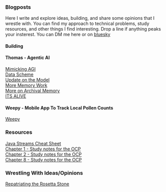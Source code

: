 ### Blogposts
Here I write and explore ideas, building, and share some opinions that I wrestle with. You can find my approach to technical problems, study resources, and other things I find interesting.
Drop a line if anything peaks your insterest. You can DM me here or on [bluesky](https://bsky.app/profile/bradyhawkins.dev)

#### Building
#### Thomas - Agentic AI
[Mimicking AGI](https://github.com/hawk0120/blog/blob/main/Building-Thomas-MimickingAGI.md)\
[Data Scheme](https://github.com/hawk0120/blog/blob/main/Building-Thomas-DataScheme.md)\
[Update on the Model](https://github.com/hawk0120/blog/blob/main/I%20don't%20have%20to%20build%20corememories.md)\
[More Memory Work](https://github.com/hawk0120/blog/blob/main/Building-Thomas-MoreMemoryWork.md)\
[More on Archival Memory](https://github.com/hawk0120/blog/blob/main/Building-Thomas-ArchivalMemory.md)\
[ITS ALIVE](https://github.com/hawk0120/blog/blob/main/Building-Thomas-ITS_ALIVE.md)


#### Weepy - Mobile App To Track Local Pollen Counts
[Weepy](https://github.com/hawk0120/blog/blob/main/Weeping-Solution.md)


### Resources
[Java Streams Cheat Sheet](https://github.com/hawk0120/blog/blob/main/Java-Streams-CheatSheet.md)\
[Chapter 1 - Study notes for the OCP](https://github.com/hawk0120/blog/blob/main/Ch%201%20-%20Building%20Blocks.md)\
[Chapter 2 - Study notes for the OCP](https://github.com/hawk0120/blog/blob/main/Ch.%202%20-%20Operators.md)\
[Chapter 8 - Study notes for the OCP](https://github.com/hawk0120/blog/blob/main/Ch%208%20-%20Lambdas%20and%20Functional%20Interfaces.md)


### Wrestling With Ideas/Opinions
[Repatriating the Rosetta Stone](https://github.com/hawk0120/blog/blob/main/Repatriating-The-Rosetta-Stone.md)
